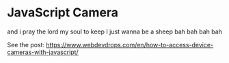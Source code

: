 # JavaScript Camera

and i pray the lord my soul to keep I just wanna be a sheep bah bah bah bah

See the post: https://www.webdevdrops.com/en/how-to-access-device-cameras-with-javascript/
